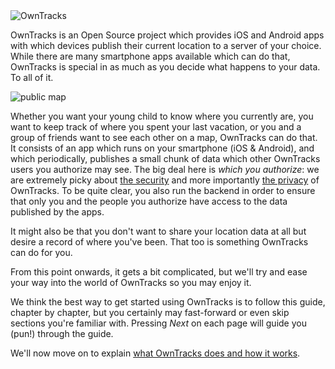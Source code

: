 <div id="teaser-home">
  <image src="images/owntracks-new-48.png"  alt="OwnTracks" />
</div>

OwnTracks is an Open Source project which provides iOS and Android apps with which devices publish their current location to a server of your choice. While there are many smartphone apps available which can do that, OwnTracks is special in as much as you decide what happens to your data. To all of it.

![public map](images/ipad-public-map.png)

Whether you want your young child to know where you currently are, you want to keep track of where you spent your last vacation, or you and a group of friends want to see each other on a map, OwnTracks can do that. It consists of an app which runs on your smartphone (iOS & Android), and which periodically, publishes a small chunk of data which other OwnTracks users you authorize may see. The big deal here is *which you authorize*: we are extremely picky about [the security](features/security.md) and more importantly [the privacy](privacy.md) of OwnTracks. To be quite clear, you also run the backend in order to ensure that only you and the people you authorize have access to the data published by the apps.

It might also be that you don't want to share your location data at all but desire a record of where you've been. That too is something OwnTracks can do for you.

From this point onwards, it gets a bit complicated, but we'll try and ease your way into the world of OwnTracks so you may enjoy it. 

We think the best way to get started using OwnTracks is to follow this guide, chapter by chapter, but you certainly may fast-forward or even skip sections you're familiar with. Pressing _Next_ on each page will guide you (pun!) through the guide.

We'll now move on to explain [what OwnTracks does and how it works](guide/whathow.md).

